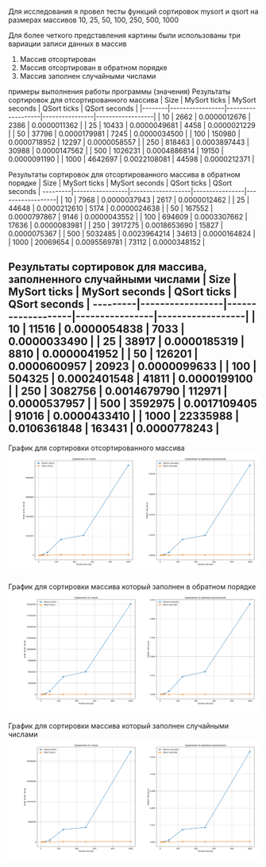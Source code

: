 Для исследования я провел тесты функций сортировок mysort и qsort на размерах массивов 10, 25, 50, 100, 250, 500, 1000

Для более четкого представления картины были использованы три вариации записи данных в массив 
1. Массив отсортирован
2. Массив отсортирован в обратном порядке
3. Массив заполнен случайными числами

примеры выполнения работы программы (значения)
Результаты сортировок для отсортированного массива
|  Size  |   MySort ticks  |   MySort seconds  |   QSort ticks  |   QSort seconds  |
|--------|-----------------|-------------------|----------------|------------------|
|    10  |            2662 |      0.0000012676 |          2386  |    0.0000011362  |
|    25  |           10433 |      0.0000049681 |          4458  |    0.0000021229  |
|    50  |           37796 |      0.0000179981 |          7245  |    0.0000034500  |
|   100  |          150980 |      0.0000718952 |         12297  |    0.0000058557  |
|   250  |          818463 |      0.0003897443 |         30988  |    0.0000147562  |
|   500  |         1026231 |      0.0004886814 |         19150  |    0.0000091190  |
|  1000  |         4642697 |      0.0022108081 |         44598  |    0.0000212371  |


Результаты сортировок для отсортированного массива в обратном порядке
|  Size  |   MySort ticks  |   MySort seconds  |   QSort ticks  |   QSort seconds  |
---------|-----------------|-------------------|----------------|------------------|
|    10  |            7968 |      0.0000037943 |          2617  |    0.0000012462  |
|    25  |           44648 |      0.0000212610 |          5174  |    0.0000024638  |
|    50  |          167552 |      0.0000797867 |          9146  |    0.0000043552  |
|   100  |          694609 |      0.0003307662 |         17636  |    0.0000083981  |
|   250  |         3917275 |      0.0018653690 |         15827  |    0.0000075367  |
|   500  |         5032485 |      0.0023964214 |         34613  |    0.0000164824  |
|  1000  |        20069654 |      0.0095569781 |         73112  |    0.0000348152  |


Результаты сортировок для массива, заполненного случайными числами
|  Size  |   MySort ticks  |   MySort seconds  |   QSort ticks  |   QSort seconds  |
---------|-----------------|-------------------|----------------|------------------|
|    10  |           11516 |      0.0000054838 |          7033  |    0.0000033490  |
|    25  |           38917 |      0.0000185319 |          8810  |    0.0000041952  |
|    50  |          126201 |      0.0000600957 |         20923  |    0.0000099633  |
|   100  |          504325 |      0.0002401548 |         41811  |    0.0000199100  |
|   250  |         3082756 |      0.0014679790 |        112971  |    0.0000537957  |
|   500  |         3592975 |      0.0017109405 |         91016  |    0.0000433410  |
|  1000  |        22335988 |      0.0106361848 |        163431  |    0.0000778243  |
------------------------------------------------------------------------------------


График для сортировки отсортированного массива
![sorted](sorted.png)

График для сортировки массива который заполнен в обратном порядке
![rev](rev.png)

График для сортировки массива который заполнен случайными числами
![random](random.png)

